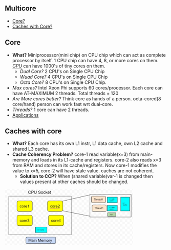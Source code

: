 ## Multicore
- [Core?](#multicore)
- [Caches with Core?](#cache)

<a name="multicore"></a>
## Core
- **What?** Miniprocessor(mini chip) on CPU chip which can act as complete processor by itself. 1 CPU chip can have 4, 8, or more cores on them. *[GPU](/Motherboard/CPU/GPU)* can have 1000's of tiny cores on them.
  - *Dual Core?* 2 CPU's on  Single CPU Chip
  - *Wuad Core?* 4 CPU's on Single CPU Chip
  - *Octa Core?* 8 CPU's on Single CPU Chip.
- *Max cores?* Intel Xeon Phi supports 60 cores/processor. Each core can have AT-MAXIMUM 2 threads. Total threads = 120
- *Are More cores better?* Think core as hands of a person. octa-cored(8 core/hand) person can work fast wrt dual-core.
- *Threads?* 1 core can have 2 threads.
- [Applications](/Motherboard/CPU/GPU/GPU/Applications_Advantages_Disadv.md)

<a name="cache"></a>
## Caches with core
- **What?** Each core has its own L1 instr, L1 data cache, own L2 cache and shared L3 cache.
- **Cache Coherency Problem?** core-1 read variable(x=3) from main-memory and loads in its L1-cache and registers. core-2 also reads x=3 from RAM and stores in its cache/registers. Now core-1 modifies the value to x=5, core-2 will have stale value. caches are not coherent.
  - **Solution to CCP?** When (shared variable)var-1 is changed then values present at other caches should be changed. 

<img src=multicore.JPG width=400 />
